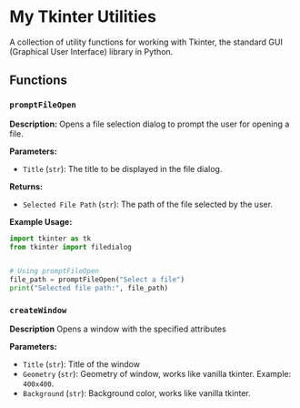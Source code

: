 # My Tkinter Utilities

A collection of utility functions for working with Tkinter, the standard GUI (Graphical User Interface) library in Python.

## Functions

### `promptFileOpen`

**Description:** Opens a file selection dialog to prompt the user for opening a file.

**Parameters:**
- `Title` (`str`): The title to be displayed in the file dialog.

**Returns:**
- `Selected File Path` (`str`): The path of the file selected by the user.

**Example Usage:**
```python
import tkinter as tk
from tkinter import filedialog


# Using promptFileOpen
file_path = promptFileOpen("Select a file")
print("Selected file path:", file_path)
```
### `createWindow`

**Description** Opens a window with the specified attributes

**Parameters:**
- `Title` (`str`): Title of the window
- `Geometry` (`str`): Geometry of window, works like vanilla tkinter. Example: `400x400`.
- `Background` (`str`): Background color, works like vanilla tkinter.
